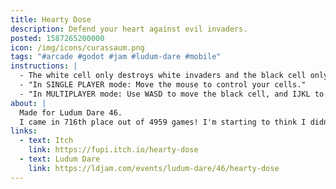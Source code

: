 ```yaml
---
title: Hearty Dose
description: Defend your heart against evil invaders.
posted: 1587265200000
icon: /img/icons/curassaum.png
tags: "#arcade #godot #jam #ludum-dare #mobile"
instructions: |
  - The white cell only destroys white invaders and the black cell only destroys black invaders.
  - "In SINGLE PLAYER mode: Move the mouse to control your cells."
  - "In MULTIPLAYER mode: Use WASD to move the black cell, and IJKL to move the white cell."
about: |
  Made for Ludum Dare 46.
  I came in 716th place out of 4959 games! I'm starting to think I didn't do so bad.
links:
  - text: Itch
    link: https://fupi.itch.io/hearty-dose
  - text: Ludum Dare
    link: https://ldjam.com/events/ludum-dare/46/hearty-dose
---
```


<itch url="https://itch.io/embed-upload/2207408?color=471009"></itch>
